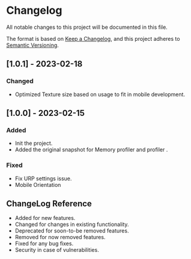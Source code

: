 # Changelog

All notable changes to this project will be documented in this file.

The format is based on [Keep a Changelog](https://keepachangelog.com/en/1.0.0/),
and this project adheres to [Semantic Versioning](https://semver.org/spec/v2.0.0.html).

## [1.0.1] - 2023-02-18

### Changed

- Optimized Texture size based on usage to fit in mobile development.

## [1.0.0] - 2023-02-15

### Added

- Init the project.
- Added the original snapshot for Memory profiler and profiler .

### Fixed

- Fix URP settings issue.
- Mobile Orientation


## ChangeLog Reference
- Added for new features.
- Changed for changes in existing functionality.
- Deprecated for soon-to-be removed features.
- Removed for now removed features.
- Fixed for any bug fixes.
- Security in case of vulnerabilities.